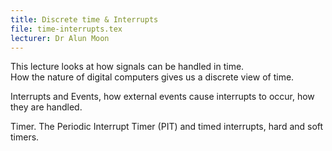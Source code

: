 ```yaml
---
title: Discrete time & Interrupts
file: time-interrupts.tex
lecturer: Dr Alun Moon
---
```

This lecture looks at how signals can be handled in time.  
How the nature of digital computers gives us a discrete view of time.

Interrupts and Events, how external events cause interrupts to occur, how they are handled.

Timer.  The Periodic Interrupt Timer (PIT) and timed interrupts, hard and soft timers.
